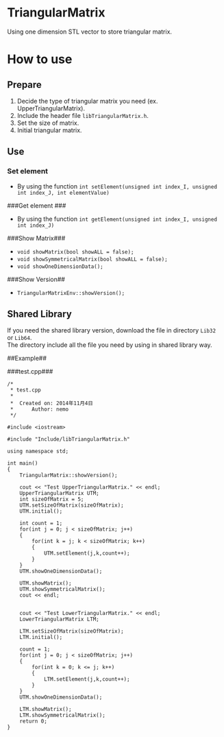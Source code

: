 TriangularMatrix
================

Using one dimension STL vector to store triangular matrix.


# How to use #

## Prepare ##
1. Decide the type of triangular matrix you need (ex. UpperTriangularMatrix).
2. Include the header file `libTriangularMatrix.h`.
3. Set the size of matrix.
4. Initial triangular matrix.

## Use ##

### Set element ###
+ By using the function 
`int setElement(unsigned int index_I, unsigned int index_J, int elementValue)`

###Get element ###
+ By using the function 
`int getElement(unsigned int index_I, unsigned int index_J)`

###Show Matrix###
+ `void showMatrix(bool showALL = false);`
+ `void showSymmetricalMatrix(bool showALL = false);`
+ `void showOneDimensionData();`

###Show Version##
+ `TriangularMatrixEnv::showVersion();`

## Shared Library ##
If you need the shared library version, download the file in directory `Lib32` or `Lib64`. <br/>
The directory include all the file you need by using in shared library way.

##Example##

###test.cpp###

```
/*
 * test.cpp
 *
 *  Created on: 2014年11月4日
 *      Author: nemo
 */

#include <iostream>

#include "Include/libTriangularMatrix.h"

using namespace std;

int main()
{
    TriangularMatrix::showVersion();

    cout << "Test UpperTriangularMatrix." << endl;
    UpperTriangularMatrix UTM;
    int sizeOfMatrix = 5;
    UTM.setSizeOfMatrix(sizeOfMatrix);
    UTM.initial();

    int count = 1;
    for(int j = 0; j < sizeOfMatrix; j++)
    {
        for(int k = j; k < sizeOfMatrix; k++)
        {
            UTM.setElement(j,k,count++);
        }
    }
    UTM.showOneDimensionData();

    UTM.showMatrix();
    UTM.showSymmetricalMatrix();
    cout << endl;


    cout << "Test LowerTriangularMatrix." << endl;
    LowerTriangularMatrix LTM;

    LTM.setSizeOfMatrix(sizeOfMatrix);
    LTM.initial();

    count = 1;
    for(int j = 0; j < sizeOfMatrix; j++)
    {
        for(int k = 0; k <= j; k++)
        {
            LTM.setElement(j,k,count++);
        }
    }
    UTM.showOneDimensionData();

    LTM.showMatrix();
    LTM.showSymmetricalMatrix();
    return 0;
}
```

